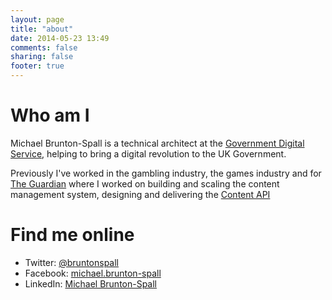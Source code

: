```yaml
---
layout: page
title: "about"
date: 2014-05-23 13:49
comments: false
sharing: false
footer: true
---
```

# Who am I
Michael Brunton-Spall is a technical architect at the [Government Digital Service](https://gds.blog.gov.uk/), helping to bring a digital revolution to the UK Government.

Previously I've worked in the gambling industry, the games industry and for [The Guardian](http://www.theguardian.com) where I worked on building and scaling the content management system, designing and delivering the [Content API](http://explorer.content.guardianapis.com/)

# Find me online

* Twitter: [@bruntonspall](https://twitter.com/bruntonspall)
* Facebook: [michael.brunton-spall](https://facebook.com/michael.bruntonspall)
* LinkedIn: [Michael Brunton-Spall](https://uk.linkedin.com/in/bruntonspall/)
